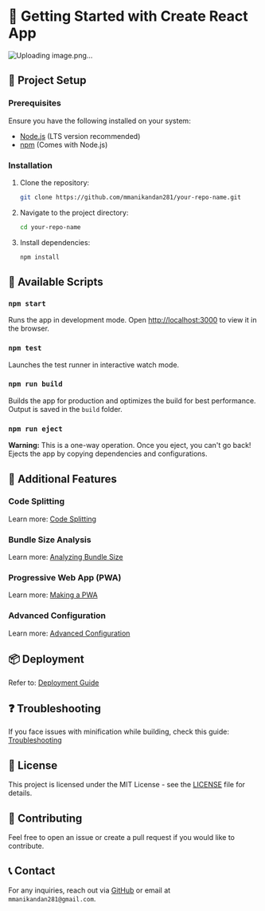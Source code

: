 # 📌 Getting Started with Create React App

![Uploading image.png…]()


## 📂 Project Setup

### Prerequisites
Ensure you have the following installed on your system:
- [Node.js](https://nodejs.org/) (LTS version recommended)
- [npm](https://www.npmjs.com/) (Comes with Node.js)

### Installation
1. Clone the repository:
   ```sh
   git clone https://github.com/mmanikandan281/your-repo-name.git
   ```
2. Navigate to the project directory:
   ```sh
   cd your-repo-name
   ```
3. Install dependencies:
   ```sh
   npm install
   ```

## 🚀 Available Scripts

### `npm start`
Runs the app in development mode. Open [http://localhost:3000](http://localhost:3000) to view it in the browser.

### `npm test`
Launches the test runner in interactive watch mode.

### `npm run build`
Builds the app for production and optimizes the build for best performance. Output is saved in the `build` folder.

### `npm run eject`
**Warning:** This is a one-way operation. Once you eject, you can't go back!
Ejects the app by copying dependencies and configurations.

## 🔧 Additional Features

### Code Splitting
Learn more: [Code Splitting](https://facebook.github.io/create-react-app/docs/code-splitting)

### Bundle Size Analysis
Learn more: [Analyzing Bundle Size](https://facebook.github.io/create-react-app/docs/analyzing-the-bundle-size)

### Progressive Web App (PWA)
Learn more: [Making a PWA](https://facebook.github.io/create-react-app/docs/making-a-progressive-web-app)

### Advanced Configuration
Learn more: [Advanced Configuration](https://facebook.github.io/create-react-app/docs/advanced-configuration)

## 📦 Deployment
Refer to: [Deployment Guide](https://facebook.github.io/create-react-app/docs/deployment)

## ❓ Troubleshooting
If you face issues with minification while building, check this guide: [Troubleshooting](https://facebook.github.io/create-react-app/docs/troubleshooting#npm-run-build-fails-to-minify)

## 📜 License
This project is licensed under the MIT License - see the [LICENSE](LICENSE) file for details.

## 🙌 Contributing
Feel free to open an issue or create a pull request if you would like to contribute.

## 📞 Contact
For any inquiries, reach out via [GitHub](https://github.com/mmanikandan281) or email at `mmanikandan281@gmail.com`.

